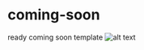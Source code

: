 # coming-soon
ready coming soon template
![alt text](https://github.com/adnenre/coming-soon/blob/master/img/img1-1.png)
